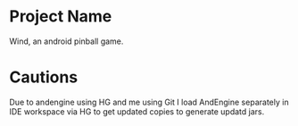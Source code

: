 # Project Name

Wind, an android pinball game.

# Cautions

Due to andengine using HG and me using Git I load
AndEngine separately in IDE workspace via HG to
get updated copies to generate updatd jars.